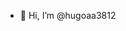 - 👋 Hi, I’m @hugoaa3812


<!---
hugoaa3812/hugoaa3812 is a ✨ special ✨ repository because its `README.md` (this file) appears on your GitHub profile.
You can click the Preview link to take a look at your changes.
--->
